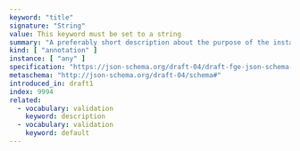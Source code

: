 ```yaml
---
keyword: "title"
signature: "String"
value: This keyword must be set to a string
summary: "A preferably short description about the purpose of the instance described by the schema."
kind: [ "annotation" ]
instance: [ "any" ]
specification: "https://json-schema.org/draft-04/draft-fge-json-schema-validation-00#rfc.section.6.1"
metaschema: "http://json-schema.org/draft-04/schema#"
introduced_in: draft1
index: 9994
related:
  - vocabulary: validation
    keyword: description
  - vocabulary: validation
    keyword: default
---
```

